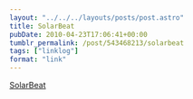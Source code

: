 ```yaml
---
layout: "../../../layouts/posts/post.astro"
title: SolarBeat
pubDate: 2010-04-23T17:06:41+00:00
tumblr_permalink: /post/543468213/solarbeat
tags: ["linklog"]
format: "link"
---
```


[SolarBeat][1]

[1]: http://www.whitevinyldesign.com/solarbeat/
